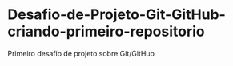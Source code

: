 # Desafio-de-Projeto-Git-GitHub-criando-primeiro-repositorio
Primeiro desafio de projeto sobre Git/GitHub
